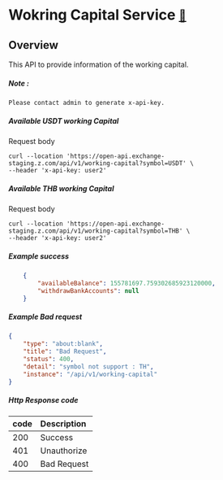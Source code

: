 # Wokring Capital Service  <span style="font-size: 0.8em;">[🚀](../Readme.md#software-development-api-documents)</span>

## Overview
This API to provide information of the working capital.

##### Note :
    Please contact admin to generate x-api-key.

##### Available USDT working Capital
Request body
``` curl
curl --location 'https://open-api.exchange-staging.z.com/api/v1/working-capital?symbol=USDT' \
--header 'x-api-key: user2'
```

##### Available THB working Capital
Request body
``` curl
curl --location 'https://open-api.exchange-staging.z.com/api/v1/working-capital?symbol=THB' \
--header 'x-api-key: user2'
```

##### Example success
``` json
    {
        "availableBalance": 155781697.759302685923120000,
        "withdrawBankAccounts": null
    }
```

##### Example Bad request
``` json
{
    "type": "about:blank",
    "title": "Bad Request",
    "status": 400,
    "detail": "symbol not support : TH",
    "instance": "/api/v1/working-capital"
}
```

##### Http Response code
| code | Description |
| :------ | :------- |
| 200   |   Success |
| 401 | Unauthorize |
| 400 | Bad Request |